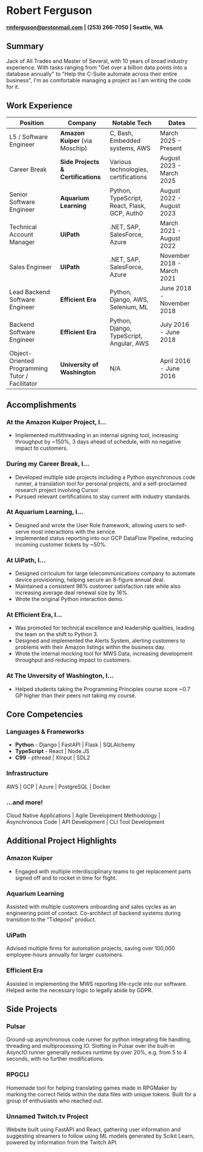 # Robert Ferguson

**rmferguson@protonmail.com | (253) 266-7050 | Seattle, WA**

## Summary

Jack of All Trades and Master of Several, with 10 years of broad industry experience. With tasks ranging from "Get over a billion data points into a database annually" to "Help the C-Suite automate across their entire business", I'm as comfortable managing a project as I am writing the code for it.

## Work Experience

| **Position** | **Company** | **Notable Tech** | **Dates** |
| --- | --- | --- | --- |
| L5 / Software Engineer | **Amazon Kuiper** (via Moschip) | C, Bash, Embedded systems, AWS | March 2025 - Present |
| Career Break | **Side Projects & Certifications** | Various technologies, certifications | August 2023 - March 2025 |
| Senior Software Engineer | **Aquarium Learning** | Python, TypeScript, React, Flask, GCP, Auth0 | August 2022 - August 2023 |
| Technical Account Manager | **UiPath** | .NET, SAP, SalesForce, Azure | March 2021 - August 2022 |
| Sales Engineer | **UiPath** | .NET, SAP, SalesForce, Azure | November 2018 - March 2021 |
| Lead Backend Software Engineer | **Efficient Era** | Python, Django, AWS, Selenium, ML | June 2018 - November 2018 |
| Backend Software Engineer | **Efficient Era** | Python, Django, TypeScript, Angular, AWS | July 2016 - June 2018 |
| Object-Oriented Programming Tutor / Facilitator | **University of Washington** | N/A | April 2016 - June 2016 |

## Accomplishments

### At the Amazon Kuiper Project, I...

- Implemented multithreading in an internal signing tool, increasing throughput by ~150%, 3 days ahead of schedule, with no negative impact to customers.

### During my Career Break, I...

- Developed multiple side projects including a Python asynchronous code runner, a translation tool for personal projects, and a self-proclaimed research project involving Cursor.
- Pursued relevant certifications to stay current with industry standards.

### At Aquarium Learning, I...

- Designed and wrote the User Role framework, allowing users to self-serve most interactions with the service.
- Implemented status reporting into our GCP DataFlow Pipeline, reducing incoming customer tickets by ~50%.

### At **UiPath**, I...

- Designed cirriculum for large telecommunications company to automate device provisioning, helping secure an 8-figure annual deal.
- Maintained a consistent 96% customer satisfaction rate while also increasing average deal renewal size by 16%.
- Wrote the original Python interaction demo.

### At Efficient Era, I...

- Was promoted for technical excellence and leadership qualities, leading the team on the shift to Python 3.
- Designed and implemented the Alerts System, alerting customers to problems with their Amazon listings within the business day.
- Wrote the internal mocking tool for MWS Data, increasing development throughput and reducing impact to customers.

### At The Unversity of Washington, I...

- Helped students taking the Programming Principles course score ~0.7 GP higher than their peers not taking my course.

## Core Competencies

### Languages & Frameworks

- **Python**      -   Django | FastAPI | Flask | SQLAlchemy
- **TypeScript**  -   React | Node.JS
- **C99**         -   pthread | XInput | SDL2

### Infrastructure

AWS | GCP | Azure | PostgreSQL | Docker

### ...and more!

Cloud Native Applications | Agile Development Methodology | Asynchronous Code | API Development | CLI Tool Development

## Additional Project Highlights

### Amazon Kuiper

- Engaged with multiple interdisciplinary teams to get replacement parts signed off and to rocket in time for flight.

### Aquarium Learning

Assisted with multiple customers onboarding and sales cycles as an engineering point of contact.
Co-architect of backend systems during transition to the "Tidepool" product.

### UiPath

Advised multiple firms for automation projects, saving over 100,000 employee-hours annually for larger customers.

### Efficient Era

Assisted in implementing the MWS reporting life-cycle into our software.
Helped write the necessary logic to legally abide by GDPR.

## Side Projects

### Pulsar
Ground-up asynchronous code runner for python integrating file handling, threading and multiprocessing IO. Slotting in Pulsar over the built-in AsyncIO runner generally reduces runtime by over 20%, e.g. from 5 to 4 seconds, with no further modifications.

### RPGCLI
Homemade tool for helping translating games made in RPGMaker by marking the correct fields within the data files with unique tokens. Built for a group of enthusiasts who reached out.

### Unnamed Twitch.tv Project
Website built using FastAPI and React, gathering user information and suggesting streamers to follow using ML models generated by Scikit Learn, powered by information from the Twitch API.